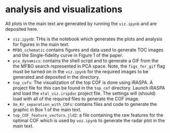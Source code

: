 # analysis and visualizations

All plots in the main text are generated by running the `viz.ipynb` and are deposited here. 

- `viz.ipynb`: THis is the notebook which generates the plots and analysis for figures in the main text.
- `MFBO_schematic` contains figures and data used to generate TOC images and the Single-fidelity curve in Figure 1 of the paper. 
- `pca_dynamics`: contains the shell script and to generate a GIF from the the MFBO search represented in PCA space. Note, the `figs_for_gif` flag must be turned on in the `viz.ipynb` for the required images to be generated and deposited in the directory.
- `top_cofs`: The visualization of the top COF is done using iRASPA. A project file for this can be found in the `top_cof` directory. Launch iRASPA and load the `xtal_viz.irspdoc` project file. The settings will (should) load with all of the required files to generate the COF image.
- `Xe_Kr_separation_with_COFs`: contains files and code to generate the graphic in Box 1 of the main text.
- `top_COF_feature_vectors.jld2`: a file containing the raw features for the optimal COF which is used by `voz.ipynb` to generate the radar plot in the main text.
